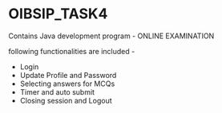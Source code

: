 # OIBSIP_TASK4
Contains Java development program - ONLINE EXAMINATION

following functionalities are included - 
- Login
- Update Profile and Password
- Selecting answers for MCQs
- Timer and auto submit
- Closing session and Logout
